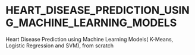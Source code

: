 # HEART_DISEASE_PREDICTION_USING_MACHINE_LEARNING_MODELS
 Heart Disease Prediction using Machine Learning Models( K-Means, Logistic Regression and SVM), from scratch
